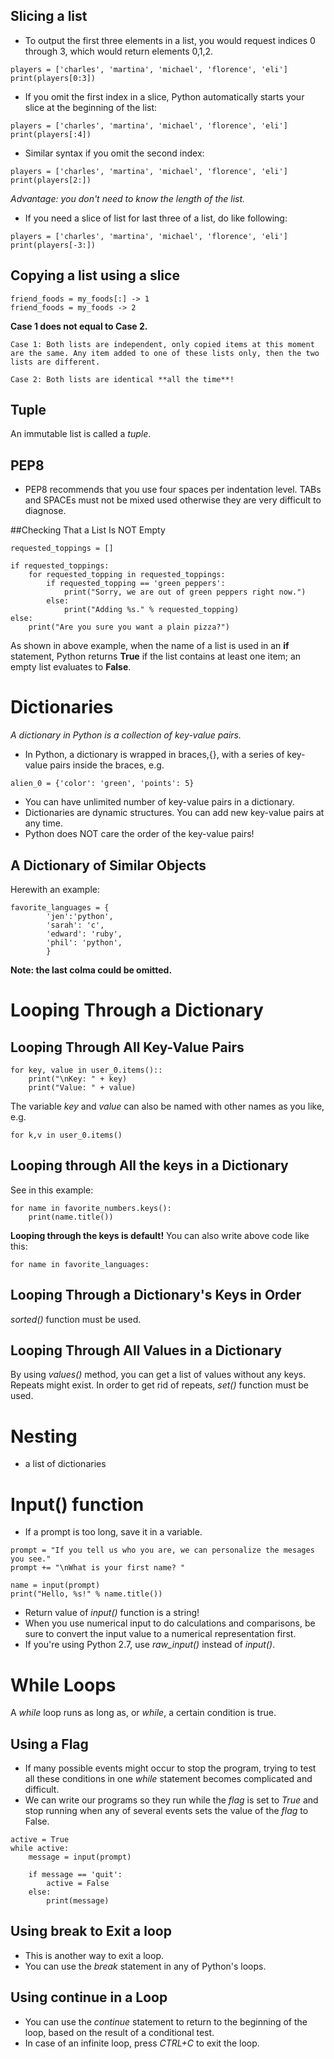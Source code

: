 ## Slicing a list
- To output the first three elements in a list, you would request indices 0 through 3, which would return elements 0,1,2.
```
players = ['charles', 'martina', 'michael', 'florence', 'eli']
print(players[0:3])
```
- If you omit the first index in a slice, Python automatically starts your slice at the beginning of the list:
```
players = ['charles', 'martina', 'michael', 'florence', 'eli']
print(players[:4])
```
- Similar syntax if you omit the second index:
```
players = ['charles', 'martina', 'michael', 'florence', 'eli']
print(players[2:])
```
*Advantage: you don't need to know the length of the list.*

- If you need a slice of list for last three of a list, do like following:
```
players = ['charles', 'martina', 'michael', 'florence', 'eli']
print(players[-3:])
```
## Copying a list using a slice
```
friend_foods = my_foods[:] -> 1
friend_foods = my_foods -> 2
```
**Case 1 does not equal to Case 2.**

	Case 1: Both lists are independent, only copied items at this moment are the same. Any item added to one of these lists only, then the two lists are different.
	
	Case 2: Both lists are identical **all the time**!
## Tuple
An immutable list is called a *tuple*.

## PEP8
- PEP8 recommends that you use four spaces per indentation level. TABs and SPACEs must not be mixed used otherwise they are very difficult to diagnose.

##Checking That a List Is NOT Empty
```
requested_toppings = []

if requested_toppings:
    for requested_topping in requested_toppings:
        if requested_topping == 'green peppers':
            print("Sorry, we are out of green peppers right now.")
        else:
            print("Adding %s." % requested_topping)
else:
    print("Are you sure you want a plain pizza?")
```
As shown in above example, when the name of a list is used in an **if** statement, Python returns **True** if the list contains at least one item; an empty list evaluates to **False**.

# Dictionaries
*A dictionary in Python is a collection of key-value pairs.*
- In Python, a dictionary is wrapped in braces,{}, with a series of key-value pairs inside the braces, e.g.
```
alien_0 = {'color': 'green', 'points': 5}
```
- You can have unlimited number of key-value pairs in a dictionary.
- Dictionaries are dynamic structures. You can add new key-value pairs at any time.
- Python does NOT care the order of the key-value pairs!

## A Dictionary of Similar Objects
Herewith an example:
```
favorite_languages = {
        'jen':'python',
        'sarah': 'c',
        'edward': 'ruby',
        'phil': 'python',
        }
```
**Note: the last colma could be omitted.**

# Looping Through a Dictionary
## Looping Through All Key-Value Pairs
```
for key, value in user_0.items()::
	print("\nKey: " + key)
	print("Value: " + value)
```
The variable *key* and *value* can also be named with other names as you like, e.g.
```
for k,v in user_0.items()
```

## Looping through All the keys in a Dictionary
See in this example:
```
for name in favorite_numbers.keys():
    print(name.title())
```
**Looping through the keys is default!**
You can also write above code like this:
```
for name in favorite_languages:
```

## Looping Through a Dictionary's Keys in Order
*sorted()* function must be used.

## Looping Through All Values in a Dictionary
By using *values()* method, you can get a list of values without any keys. Repeats might exist.
In order to get rid of repeats, *set()* function must be used.

# Nesting
- a list of dictionaries

# Input() function
- If a prompt is too long, save it in a variable.
```
prompt = "If you tell us who you are, we can personalize the mesages you see."
prompt += "\nWhat is your first name? "

name = input(prompt)
print("Hello, %s!" % name.title())
```
- Return value of *input()* function is a string!
- When you use numerical input to do calculations and comparisons, be sure to convert the input value to a numerical representation first.
- If you're using Python 2.7, use *raw_input()* instead of *input()*.

# While Loops
A *while* loop runs as long as, or *while*, a certain condition is true.

## Using a Flag
- If many possible events might occur to stop the program, trying to test all these conditions in one *while* statement becomes complicated and difficult.
- We can write our programs so they run while the *flag* is set to *True* and stop running when any of several events sets the value of the *flag* to False. 
``` 
active = True
while active:
    message = input(prompt)

    if message == 'quit':
        active = False
    else:
        print(message)
```
## Using break to Exit a loop
- This is another way to exit a loop.
- You can use the *break* statement in any of Python's loops.

## Using continue in a Loop
- You can use the *continue* statement to return to the beginning of the loop, based on the result of a conditional test.
- In case of an infinite loop, press *CTRL+C* to exit the loop. 


